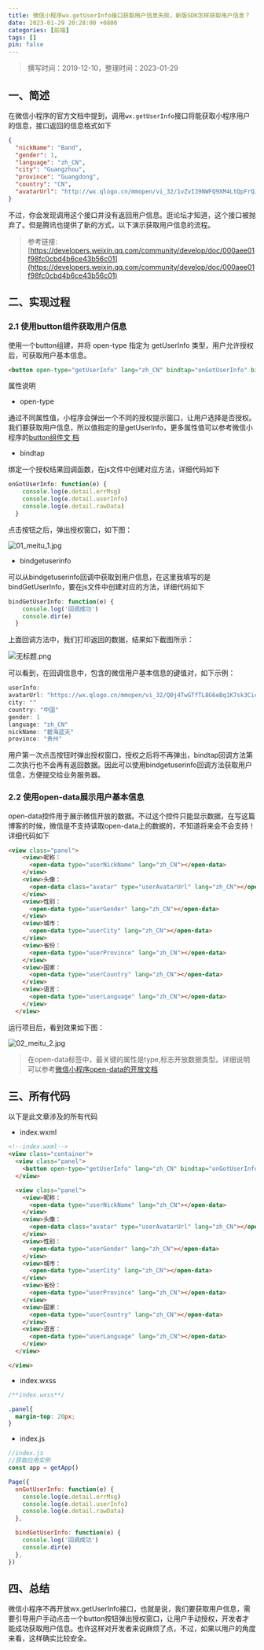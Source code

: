 ```yaml
---
title: 微信小程序wx.getUserInfo接口获取用户信息失败，新版SDK怎样获取用户信息？
date: 2023-01-29 20:28:00 +0800
categories: [前端]
tags: []
pin: false
---
```


> 撰写时间：2019-12-10，整理时间：2023-01-29

## 一、简述

在微信小程序的官方文档中提到，调用`wx.getUserInfo`接口将能获取小程序用户的信息，接口返回的信息格式如下

```json
{
  "nickName": "Band",
  "gender": 1,
  "language": "zh_CN",
  "city": "Guangzhou",
  "province": "Guangdong",
  "country": "CN",
  "avatarUrl": "http://wx.qlogo.cn/mmopen/vi_32/1vZvI39NWFQ9XM4LtQpFrQJ1xlgZxx3w7bQxKARol6503Iuswjjn6nIGBiaycAjAtpujxyzYsrztuuICqIM5ibXQ/0"
}
```

不过，你会发现调用这个接口并没有返回用户信息。逛论坛才知道，这个接口被抛弃了。但是腾讯也提供了新的方式，以下演示获取用户信息的流程。

>参考链接: [https://developers.weixin.qq.com/community/develop/doc/000aee01f98fc0cbd4b6ce43b56c01](https://developers.weixin.qq.com/community/develop/doc/000aee01f98fc0cbd4b6ce43b56c01)
>

## 二、实现过程

### 2.1 使用button组件获取用户信息

使用一个button组建，并将 open-type 指定为 getUserInfo 类型，用户允许授权后，可获取用户基本信息。

```html
<button open-type="getUserInfo" lang="zh_CN" bindtap="onGotUserInfo" bindgetuserinfo="bindGetUserInfo">获取用户信息</button>
```

属性说明

- open-type

通过不同属性值，小程序会弹出一个不同的授权提示窗口，让用户选择是否授权。我们要获取用户信息，所以值指定的是getUserInfo，更多属性值可以参考微信小程序的[button组件文
档](https://developers.weixin.qq.com/miniprogram/dev/component/button.html)

- bindtap

绑定一个授权结果回调函数，在js文件中创建对应方法，详细代码如下

```javascript
onGotUserInfo: function(e) {
    console.log(e.detail.errMsg)
    console.log(e.detail.userInfo)
    console.log(e.detail.rawData)
  }
```

点击按钮之后，弹出授权窗口，如下图：

![01_meitu_1.jpg](/img/frontend/02-01.jpeg)

- bindgetuserinfo

可以从bindgetuserinfo回调中获取到用户信息，在这里我填写的是bindGetUserInfo，要在js文件中创建对应的方法，详细代码如下

```javascript
bindGetUserInfo: function(e) {
    console.log('回调成功')
    console.dir(e)
  }
```

上面回调方法中，我们打印返回的数据，结果如下截图所示：

![无标题.png](/img/frontend/02-02.pn)

可以看到，在回调信息中，包含的微信用户基本信息的键值对，如下示例：

```javascript
userInfo:
avatarUrl: "https://wx.qlogo.cn/mmopen/vi_32/Q0j4TwGTfTL8G6eBq1K7sk3CiceZ1vbY9IHO4kmJWQyFcEPc9trIGADva7ricI1ic7Zia8eWYAy4LLJwueejXOwKcg/132"
city: ""
country: "中国"
gender: 1
language: "zh_CN"
nickName: "碧海蓝天"
province: "贵州"
```

用户第一次点击按钮时弹出授权窗口，授权之后将不再弹出，bindtap回调方法第二次执行也不会再有返回数据。因此可以使用bindgetuserinfo回调方法获取用户信息，方便提交给业务服务器。

### 2.2 使用open-data展示用户基本信息

open-data控件用于展示微信开放的数据。不过这个控件只能显示数据，在写这篇博客的时候，微信是不支持读取open-data上的数据的，不知道将来会不会支持！
详细代码如下

```html
<view class="panel">
    <view>昵称：
      <open-data type="userNickName" lang="zh_CN"></open-data>
    </view>
    <view>头像：
      <open-data class="avatar" type="userAvatarUrl" lang="zh_CN"></open-data>
    </view>
    <view>性别：
      <open-data type="userGender" lang="zh_CN"></open-data>
    </view>
    <view>城市：
      <open-data type="userCity" lang="zh_CN"></open-data>
    </view>
    <view>省份：
      <open-data type="userProvince" lang="zh_CN"></open-data>
    </view>
    <view>国家：
      <open-data type="userCountry" lang="zh_CN"></open-data>
    </view>
    <view>语言：
      <open-data type="userLanguage" lang="zh_CN"></open-data>
    </view>
  </view>
```

运行项目后，看到效果如下图：

![02_meitu_2.jpg](/img/frontend/02-03.jpeg)

>在open-data标签中，最关键的属性是type,标志开放数据类型。详细说明可以参考[微信小程序open-data的开放文档](https://developers.weixin.qq.com/miniprogram/dev/component/open-data.html)
>

## 三、所有代码

以下是此文章涉及的所有代码

- index.wxml

```html
<!--index.wxml-->
<view class="container">
  <view class="panel">
    <button open-type="getUserInfo" lang="zh_CN" bindtap="onGotUserInfo" bindgetuserinfo="bindGetUserInfo">获取用户信息</button>
  </view>

  <view class="panel">
    <view>昵称：
      <open-data type="userNickName" lang="zh_CN"></open-data>
    </view>
    <view>头像：
      <open-data class="avatar" type="userAvatarUrl" lang="zh_CN"></open-data>
    </view>
    <view>性别：
      <open-data type="userGender" lang="zh_CN"></open-data>
    </view>
    <view>城市：
      <open-data type="userCity" lang="zh_CN"></open-data>
    </view>
    <view>省份：
      <open-data type="userProvince" lang="zh_CN"></open-data>
    </view>
    <view>国家：
      <open-data type="userCountry" lang="zh_CN"></open-data>
    </view>
    <view>语言：
      <open-data type="userLanguage" lang="zh_CN"></open-data>
    </view>
  </view>

</view>
```

- index.wxss

```css
/**index.wxss**/

.panel{
  margin-top: 20px;
}
```

- index.js

```javascript
//index.js
//获取应用实例
const app = getApp()

Page({
  onGotUserInfo: function(e) {
    console.log(e.detail.errMsg)
    console.log(e.detail.userInfo)
    console.log(e.detail.rawData)
  },

  bindGetUserInfo: function(e) {
    console.log('回调成功')
    console.dir(e)
  },
})
```

## 四、总结

微信小程序不再开放wx.getUserInfo接口，也就是说，我们要获取用户信息，需要引导用户手动点击一个button按钮弹出授权窗口，让用户手动授权，开发者才能成功获取用户信息。也许这样对开发者来说麻烦了点，不过，如果以用户的角度来看，这样确实比较安全。
